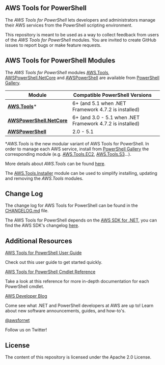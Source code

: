 ## AWS Tools for PowerShell

The _AWS Tools for PowerShell_ lets developers and administrators manage their AWS services from the PowerShell scripting environment.

This repository is meant to be used as a way to collect feedback from users of the _AWS Tools for PowerShell_ modules. You are invited to create GitHub issues to report bugs or make feature requests.

## AWS Tools for PowerShell Modules

The _AWS Tools for PowerShell_ modules [AWS.Tools](https://www.powershellgallery.com/packages/AWS.Tools.Common), [AWSPowerShell.NetCore](https://www.powershellgallery.com/packages/AWSPowerShell.NetCore) and [AWSPowerShell](https://www.powershellgallery.com/packages/AWSPowerShell) are available from [PowerShell Gallery](https://www.powershellgallery.com/).


| Module | **Compatible PowerShell Versions** |  |
|---|---|---|
| **[AWS.Tools](https://www.powershellgallery.com/packages/AWS.Tools.Common)*** | 6+ (and 5.1 when .NET Framework 4.7.2 is installed) |
| **[AWSPowerShell.NetCore](https://www.powershellgallery.com/packages/AWSPowerShell.NetCore)** | 6+ (and 3.0 - 5.1 when .NET Framework 4.7.2 is installed) |
| **[AWSPowerShell](https://www.powershellgallery.com/packages/AWSPowerShell)** | 2.0 - 5.1 |

*_AWS.Tools_ is the new modular variant of AWS Tools for PowerShell. In order to manage each AWS service, install from [PowerShell Gallery](https://www.powershellgallery.com/) the corresponding module (e.g. [AWS.Tools.EC2](https://www.powershellgallery.com/packages/AWS.Tools.EC2), [AWS.Tools.S3](https://www.powershellgallery.com/packages/AWS.Tools.S3)...).

More details about _AWS.Tools_ can be found [here](https://github.com/aws/aws-tools-for-powershell/issues/67).

The [AWS.Tools.Installer](https://www.powershellgallery.com/packages/AWS.Tools.Installer) module can be used to simplify installing, updating and removing the _AWS.Tools_ modules.

## Change Log

The change log for AWS Tools for PowerShell can be found in the [CHANGELOG.md](https://github.com/aws/aws-tools-for-powershell/blob/master/CHANGELOG.md) file.

The AWS Tools for PowerShell depends on the [AWS SDK for .NET](https://github.com/aws/aws-sdk-net), you can find the AWS SDK's changelog [here](https://github.com/aws/aws-sdk-net/blob/master/SDK.CHANGELOG.md).

## Additional Resources

[AWS Tools for PowerShell User Guide](https://docs.aws.amazon.com/powershell/latest/userguide/pstools-welcome.html)

Check out this user guide to get started quickly.

[AWS Tools for PowerShell Cmdlet Reference](https://docs.aws.amazon.com/powershell/latest/reference/Index.html)

Take a look at this reference for more in-depth documentation for each PowerShell cmdlet.

[AWS Developer Blog](https://aws.amazon.com/blogs/developer/category/programing-language/dot-net/)

Come see what .NET and PowerShell developers at AWS are up to! Learn about new software announcements, guides, and how-to's.

[@awsfornet](https://twitter.com/awsfornet)

Follow us on Twitter!

## License

The content of this repository is licensed under the Apache 2.0 License.
